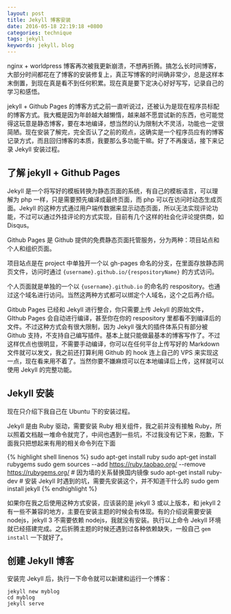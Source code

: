 ```yaml
---
layout: post
title: Jekyll 博客安装
date: 2016-05-18 22:19:18 +0800
categories: technique
tags: jekyll
keywords: jekyll，blog
---
```

nginx + worldpress 博客再次被我更新崩溃，不想再折腾。搞怎么长时间博客，大部分时间都花在了博客的安装修复上，真正写博客的时间确非常少，总是这样本末倒置，到现在真是看不到任何积累。现在真是要下定决心好好写写，记录自己的学习和感悟。
<!-- more -->
jekyll + Github Pages 的博客方式之前一直听说过，还被认为是现在程序员标配的博客方式。我大概是因为年龄越大越懒惰，越来越不愿尝试新的东西，也可能觉得这玩意是静态博客，要在本地编译，想当然的认为限制大不灵活，功能也一定很简陋。现在安装了解完，完全否认了之前的观点，这确实是一个程序员应有的博客记录方式，而且回归博客的本质，我要那么多功能干嘛。好了不再废话，接下来记录 Jekyll 安装过程。

## 了解 jekyll + Github Pages
Jekyll 是一个将写好的模板转换为静态页面的系统，有自己的模板语言，可以理解为 php 一样，只是需要预先编译成最终页面，而 php 可以在访问时动态生成页面。Jekyll 的这种方式通过用户端传数据来显示动态页面，所以无法实现评论功能，不过可以通过外挂评论的方式实现，目前有几个这样的社会化评论提供商，如 Disqus。

Github Pages 是 Github 提供的免费静态页面托管服务，分为两种：项目站点和个人和组织页面。

项目站点是在 project 中单独开一个以 gh-pages 命名的分支，在里面存放静态网页文件，访问时通过 `{username}.github.io/{respositoryName}` 的方式访问。

个人页面就是单独的一个以 `{username}.github.io` 的命名的 respository。也通过这个域名进行访问。当然这两种方式都可以绑定个人域名，这个之后再介绍。

Gitbub Pages 已经和 Jekyll 进行整合，你只需要上传 Jekyll 的原始文件，GIthub Pages 会自动进行编译，甚至你在你的 respository 里都看不到编译后的文件。不过这种方式会有很大限制，因为 Jekyll 强大的插件体系只有部分被 Github 支持，不支持自己编写插件。基本上就只能做最基本的博客写作了。不过这样优点也很明显，不需要手动编译，你可以在任何平台上传写好的 Markdown 文件就可以发文，我之前还打算利用 Github 的 hook 连上自己的 VPS 来实现这一点，现在看来用不着了。当然你要不嫌麻烦可以在本地编译后上传，这样就可以使用 Jekyll 的完整功能。

## Jekyll 安装
现在只介绍下我自己在 Ubuntu 下的安装过程。

Jekyll 是由 Ruby 驱动，需要安装 Ruby 相关组件，我之前并没有接触 Ruby，所以照着文档敲一堆命令就完了，中间也遇到一些坑，不过我没有记下来，抱歉，下面我只把想起来有用的相关命令列在下面

{% highlight shell linenos %}
sudo apt-get install ruby
sudo apt-get install rubygems
sudo gem sources --add https://ruby.taobao.org/ --remove https://rubygems.org/ # 因为墙的关系替换国内镜像
sudo apt-get install ruby-dev # 安装 Jekyll 时遇到的坑，需要先安装这个，并不知道干什么的
sudo gem install jekyll
{% endhighlight %}

如果你在我之后使用这种方式安装，应该装的是 jekyll 3 或以上版本，和 jekyll 2 有一些不兼容的地方，主要在安装主题的时候会有体现。有的介绍说需要安装 nodejs，jekyll 3 不需要依赖 nodejs，我就没有安装。执行以上命令 Jekyll 环境就已经搭建完成。之后折腾主题的时候还遇到过各种依赖缺失，一般自己 `gem install` 一下就好了。

## 创建 Jekyll 博客
安装完 Jekyll 后，执行一下命令就可以新建和运行一个博客：

```shell
jekyll new myblog
cd myblog
jekyll serve
```